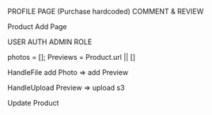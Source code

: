 <!-- CLIENT -->
PROFILE PAGE  (Purchase hardcoded)
COMMENT & REVIEW

<!-- ADMIN -->
Product Add Page

<!-- SERVER -->
USER AUTH
ADMIN ROLE



<!-- Image Add, Remove -->

photos = [];
Previews = Product.url || []

HandleFile
add Photo => add Preview

HandleUpload
Preview => upload s3

Update Product
